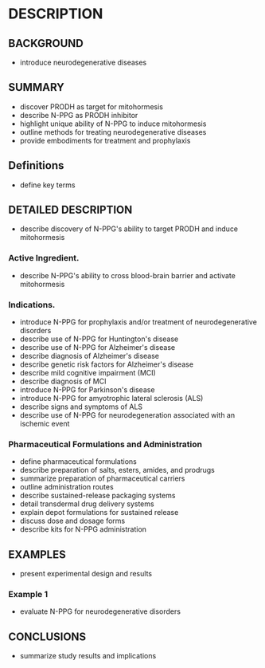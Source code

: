 # DESCRIPTION

## BACKGROUND

- introduce neurodegenerative diseases

## SUMMARY

- discover PRODH as target for mitohormesis
- describe N-PPG as PRODH inhibitor
- highlight unique ability of N-PPG to induce mitohormesis
- outline methods for treating neurodegenerative diseases
- provide embodiments for treatment and prophylaxis

## Definitions

- define key terms

## DETAILED DESCRIPTION

- describe discovery of N-PPG's ability to target PRODH and induce mitohormesis

### Active Ingredient.

- describe N-PPG's ability to cross blood-brain barrier and activate mitohormesis

### Indications.

- introduce N-PPG for prophylaxis and/or treatment of neurodegenerative disorders
- describe use of N-PPG for Huntington's disease
- describe use of N-PPG for Alzheimer's disease
- describe diagnosis of Alzheimer's disease
- describe genetic risk factors for Alzheimer's disease
- describe mild cognitive impairment (MCI)
- describe diagnosis of MCI
- introduce N-PPG for Parkinson's disease
- introduce N-PPG for amyotrophic lateral sclerosis (ALS)
- describe signs and symptoms of ALS
- describe use of N-PPG for neurodegeneration associated with an ischemic event

### Pharmaceutical Formulations and Administration

- define pharmaceutical formulations
- describe preparation of salts, esters, amides, and prodrugs
- summarize preparation of pharmaceutical carriers
- outline administration routes
- describe sustained-release packaging systems
- detail transdermal drug delivery systems
- explain depot formulations for sustained release
- discuss dose and dosage forms
- describe kits for N-PPG administration

## EXAMPLES

- present experimental design and results

### Example 1

- evaluate N-PPG for neurodegenerative disorders

## CONCLUSIONS

- summarize study results and implications

